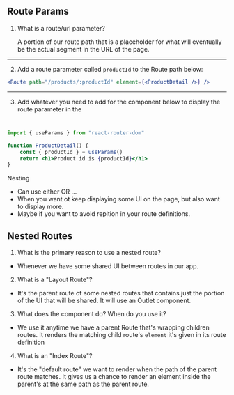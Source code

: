 
## Route Params 

1. What is a route/url parameter?

    A portion of our route path that is a placeholder for what will eventually
be the actual segment in the URL of the page.

------------
2. Add a route parameter called `productId` to the Route path below:

```jsx
<Route path="/products/:productId" element={<ProductDetail />} />
```
------------
3. Add whatever you need to add for the component below to display
   the route parameter in the <h1>
```jsx
import { useParams } from "react-router-dom"

function ProductDetail() {
    const { productId } = useParams()
    return <h1>Product id is {productId}</h1>
}
```

Nesting <Route>
- Can use either <Route/> OR <Route>...</Route>
- When you want ot keep displaying some UI on the page, but also want to display more.
- Maybe if you want to avoid repition in your route definitions. 
  
## Nested Routes 

1. What is the primary reason to use a nested route?

- Whenever we have some shared UI between routes in our app.


2. What is a "Layout Route"?

- It's the parent route of some nested routes that contains just the portion of the UI that will be shared. It will use an Outlet component.


3. What does the <Outlet /> component do? When do you use it?

- We use it anytime we have a parent Route that's wrapping 
children routes. It renders the matching child route's
`element` it's given in its route definition


4. What is an "Index Route"?

- It's the "default route" we want to render when the path
of the parent route matches. It gives us a chance to render
an element inside the parent's <Outlet /> at the same path
as the parent route.